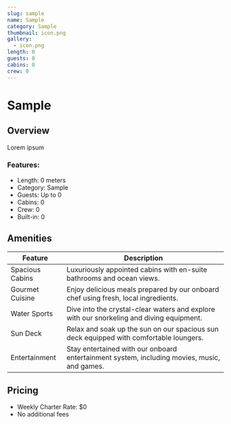 ```yaml
---
slug: sample
name: Sample
category: Sample
thumbnail: icon.png
gallery:
  - icon.png
length: 0
guests: 0
cabins: 0
crew: 0
---
```



# Sample

## Overview

Lorem ipsum

### Features:

* Length: 0 meters
* Category: Sample
* Guests: Up to 0
* Cabins: 0
* Crew: 0
* Built-in: 0

## Amenities

| Feature         | Description                                                                                 |
| --------------- | ------------------------------------------------------------------------------------------- |
| Spacious Cabins | Luxuriously appointed cabins with en-suite bathrooms and ocean views.                       |
| Gourmet Cuisine | Enjoy delicious meals prepared by our onboard chef using fresh, local ingredients.          |
| Water Sports    | Dive into the crystal-clear waters and explore with our snorkeling and diving equipment.    |
| Sun Deck        | Relax and soak up the sun on our spacious sun deck equipped with comfortable loungers.      |
| Entertainment   | Stay entertained with our onboard entertainment system, including movies, music, and games. |

## Pricing

* Weekly Charter Rate: $0
* No additional fees